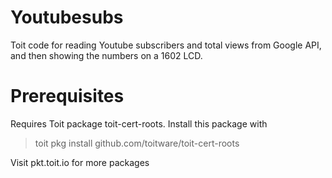 # Youtubesubs
Toit code for reading Youtube subscribers and total views from Google API, and then showing the numbers on a 1602 LCD.

# Prerequisites
Requires Toit package toit-cert-roots. Install this package with 
> toit pkg install github.com/toitware/toit-cert-roots

Visit pkt.toit.io for more packages
